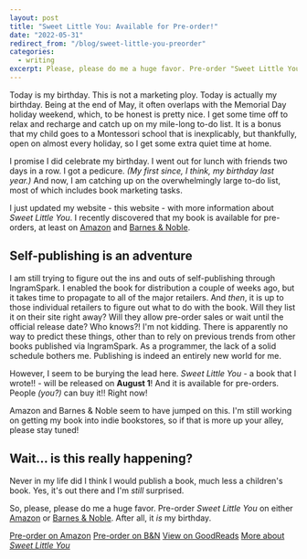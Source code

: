 ```yaml
---
layout: post
title: "Sweet Little You: Available for Pre-order!"
date: "2022-05-31"
redirect_from: "/blog/sweet-little-you-preorder"
categories:
  - writing
excerpt: Please, please do me a huge favor. Pre-order "Sweet Little You".
---
```


Today is my birthday. This is not a marketing ploy. Today is actually my birthday. Being at the end of May, it often overlaps with the Memorial Day holiday weekend, which, to be honest is pretty nice. I get some time off to relax and recharge and catch up on my mile-long to-do list. It is a bonus that my child goes to a Montessori school that is inexplicably, but thankfully, open on almost every holiday, so I get some extra quiet time at home.

I promise I did celebrate my birthday. I went out for lunch with friends two days in a row. I got a pedicure. _(My first since, I think, my birthday last year.)_ And now, I am catching up on the overwhelmingly large to-do list, most of which includes book marketing tasks.

I just updated my website - this website - with more information about _Sweet Little You_. I recently discovered that my book is available for pre-orders, at least on [Amazon](https://www.amazon.com/Sweet-Little-You-Joni-Halabi/dp/057839216X/) and [Barnes & Noble](https://www.barnesandnoble.com/w/sweet-little-you-joni-halabi/1141494961).

## Self-publishing is an adventure

I am still trying to figure out the ins and outs of self-publishing through IngramSpark. I enabled the book for distribution a couple of weeks ago, but it takes time to propagate to all of the major retailers. And _then_, it is up to those individual retailers to figure out what to do with the book. Will they list it on their site right away? Will they allow pre-order sales or wait until the official release date? Who knows?! I'm not kidding. There is apparently no way to predict these things, other than to rely on previous trends from other books published via IngramSpark. As a programmer, the lack of a solid schedule bothers me. Publishing is indeed an entirely new world for me.

However, I seem to be burying the lead here. _Sweet Little You_ - a book that I wrote!! - will be released on __August 1__! And it is available for pre-orders. People _(you?)_ can buy it!! Right now!

Amazon and Barnes & Noble seem to have jumped on this. I'm still working on getting my book into indie bookstores, so if that is more up your alley, please stay tuned!

## Wait... is this really happening?

Never in my life did I think I would publish a book, much less a children's book. Yes, it's out there and I'm _still_ surprised.

So, please, please do me a huge favor. Pre-order _Sweet Little You_ on either [Amazon](https://www.amazon.com/Sweet-Little-You-Joni-Halabi/dp/057839216X/) or [Barnes & Noble](https://www.barnesandnoble.com/w/sweet-little-you-joni-halabi/1141494961). After all, it _is_ my birthday.

<a href="https://www.amazon.com/Sweet-Little-You-Joni-Halabi/dp/057839216X/" class="button">Pre-order on Amazon</a> <a href="https://www.barnesandnoble.com/w/sweet-little-you-joni-halabi/1141494961" class="button">Pre-order on B&N</a> <a href="https://www.goodreads.com/book/show/61153715-sweet-little-you" class="button">View on GoodReads</a> <a href="/book" class="button">More about _Sweet Little You_</a>

